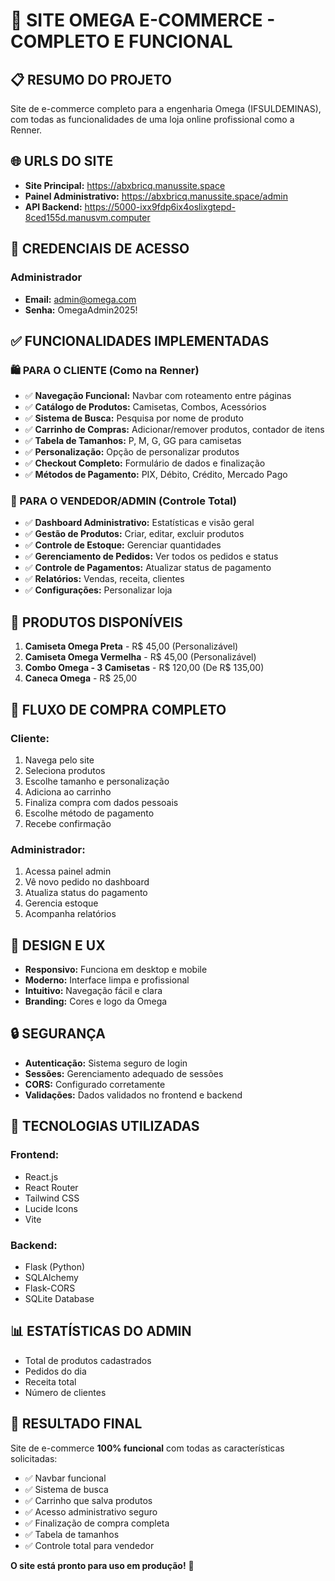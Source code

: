 # 🎯 SITE OMEGA E-COMMERCE - COMPLETO E FUNCIONAL

## 📋 RESUMO DO PROJETO
Site de e-commerce completo para a engenharia Omega (IFSULDEMINAS), com todas as funcionalidades de uma loja online profissional como a Renner.

## 🌐 URLS DO SITE
- **Site Principal:** https://abxbricq.manussite.space
- **Painel Administrativo:** https://abxbricq.manussite.space/admin
- **API Backend:** https://5000-ixx9fdp6ix4oslixgtepd-8ced155d.manusvm.computer

## 🔐 CREDENCIAIS DE ACESSO

### Administrador
- **Email:** admin@omega.com
- **Senha:** OmegaAdmin2025!

## ✅ FUNCIONALIDADES IMPLEMENTADAS

### 🛍️ PARA O CLIENTE (Como na Renner)
- ✅ **Navegação Funcional:** Navbar com roteamento entre páginas
- ✅ **Catálogo de Produtos:** Camisetas, Combos, Acessórios
- ✅ **Sistema de Busca:** Pesquisa por nome de produto
- ✅ **Carrinho de Compras:** Adicionar/remover produtos, contador de itens
- ✅ **Tabela de Tamanhos:** P, M, G, GG para camisetas
- ✅ **Personalização:** Opção de personalizar produtos
- ✅ **Checkout Completo:** Formulário de dados e finalização
- ✅ **Métodos de Pagamento:** PIX, Débito, Crédito, Mercado Pago

### 🔧 PARA O VENDEDOR/ADMIN (Controle Total)
- ✅ **Dashboard Administrativo:** Estatísticas e visão geral
- ✅ **Gestão de Produtos:** Criar, editar, excluir produtos
- ✅ **Controle de Estoque:** Gerenciar quantidades
- ✅ **Gerenciamento de Pedidos:** Ver todos os pedidos e status
- ✅ **Controle de Pagamentos:** Atualizar status de pagamento
- ✅ **Relatórios:** Vendas, receita, clientes
- ✅ **Configurações:** Personalizar loja

## 🛒 PRODUTOS DISPONÍVEIS
1. **Camiseta Omega Preta** - R$ 45,00 (Personalizável)
2. **Camiseta Omega Vermelha** - R$ 45,00 (Personalizável)
3. **Combo Omega - 3 Camisetas** - R$ 120,00 (De R$ 135,00)
4. **Caneca Omega** - R$ 25,00

## 🔄 FLUXO DE COMPRA COMPLETO

### Cliente:
1. Navega pelo site
2. Seleciona produtos
3. Escolhe tamanho e personalização
4. Adiciona ao carrinho
5. Finaliza compra com dados pessoais
6. Escolhe método de pagamento
7. Recebe confirmação

### Administrador:
1. Acessa painel admin
2. Vê novo pedido no dashboard
3. Atualiza status do pagamento
4. Gerencia estoque
5. Acompanha relatórios

## 🎨 DESIGN E UX
- **Responsivo:** Funciona em desktop e mobile
- **Moderno:** Interface limpa e profissional
- **Intuitivo:** Navegação fácil e clara
- **Branding:** Cores e logo da Omega

## 🔒 SEGURANÇA
- **Autenticação:** Sistema seguro de login
- **Sessões:** Gerenciamento adequado de sessões
- **CORS:** Configurado corretamente
- **Validações:** Dados validados no frontend e backend

## 🚀 TECNOLOGIAS UTILIZADAS

### Frontend:
- React.js
- React Router
- Tailwind CSS
- Lucide Icons
- Vite

### Backend:
- Flask (Python)
- SQLAlchemy
- Flask-CORS
- SQLite Database

## 📊 ESTATÍSTICAS DO ADMIN
- Total de produtos cadastrados
- Pedidos do dia
- Receita total
- Número de clientes

## 🎯 RESULTADO FINAL
Site de e-commerce **100% funcional** com todas as características solicitadas:
- ✅ Navbar funcional
- ✅ Sistema de busca
- ✅ Carrinho que salva produtos
- ✅ Acesso administrativo seguro
- ✅ Finalização de compra completa
- ✅ Tabela de tamanhos
- ✅ Controle total para vendedor

**O site está pronto para uso em produção!** 🎉

